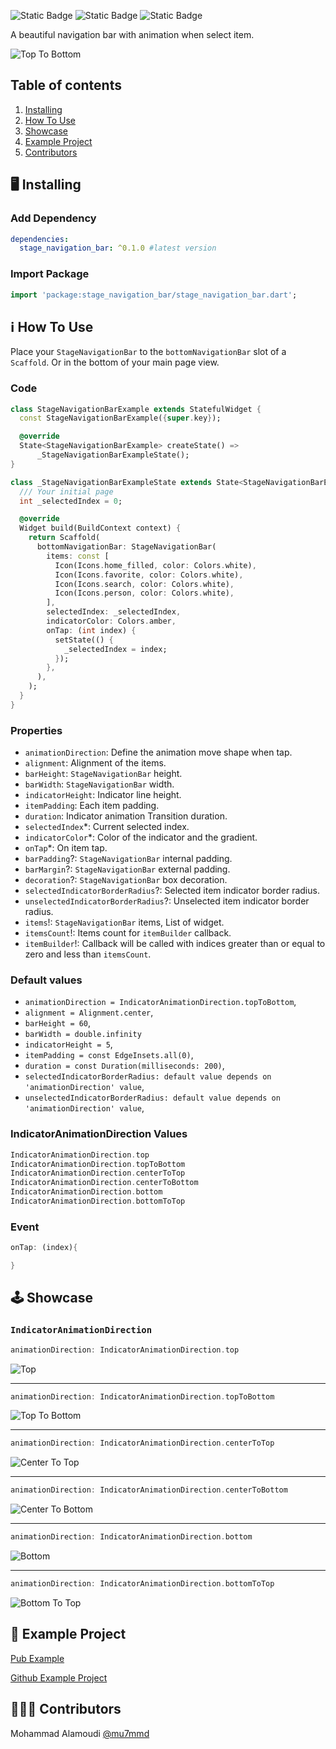 <!--
This README describes the package. If you publish this package to pub.dev,
this README's contents appear on the landing page for your package.

For information about how to write a good package README, see the guide for
[writing package pages](https://dart.dev/guides/libraries/writing-package-pages).

For general information about developing packages, see the Dart guide for
[creating packages](https://dart.dev/guides/libraries/create-library-packages)
and the Flutter guide for
[developing packages and plugins](https://flutter.dev/developing-packages).
-->

![Static Badge](https://img.shields.io/badge/pub-v0.1.0-blue?logo=dart&link=https%3A%2F%2Fpub.dev%2Fpackages%2Fstage_navigation_bar)
![Static Badge](https://img.shields.io/badge/github-mu7mmd-limegreen?logo=github&link=https%3A%2F%2Fgithub.com%2Fmu7mmd)
![Static Badge](https://img.shields.io/badge/linkedin-3mdy-blue?logo=linkedin&link=https%3A%2F%2Fwww.linkedin.com%2Fin%2F3mdy)

A beautiful navigation bar with animation when select item.

![Top To Bottom](https://raw.githubusercontent.com/mu7mmd/stage_navigation_bar/main/doc/assets/top-to-bottom.gif)

## Table of contents

1. [Installing](#installing)
2. [How To Use](#how_to_use)
3. [Showcase](#showcase)
4. [Example Project](#example)
5. [Contributors](#contributors)

## 🖥  Installing <a name="installing"></a>

### Add Dependency
```yaml
dependencies:
  stage_navigation_bar: ^0.1.0 #latest version
```

### Import Package
```dart
import 'package:stage_navigation_bar/stage_navigation_bar.dart';
```

## ℹ️ How To Use <a name="how_to_use"></a>

Place your `StageNavigationBar` to the `bottomNavigationBar` slot of a `Scaffold`. Or in the bottom
of your main page view.

### Code
```dart
class StageNavigationBarExample extends StatefulWidget {
  const StageNavigationBarExample({super.key});

  @override
  State<StageNavigationBarExample> createState() =>
      _StageNavigationBarExampleState();
}

class _StageNavigationBarExampleState extends State<StageNavigationBarExample> {
  /// Your initial page
  int _selectedIndex = 0;

  @override
  Widget build(BuildContext context) {
    return Scaffold(
      bottomNavigationBar: StageNavigationBar(
        items: const [
          Icon(Icons.home_filled, color: Colors.white),
          Icon(Icons.favorite, color: Colors.white),
          Icon(Icons.search, color: Colors.white),
          Icon(Icons.person, color: Colors.white),
        ],
        selectedIndex: _selectedIndex,
        indicatorColor: Colors.amber,
        onTap: (int index) {
          setState(() {
            _selectedIndex = index;
          });
        },
      ),
    );
  }
}
```

### Properties
- `animationDirection`: Define the animation move shape when tap.
- `alignment`: Alignment of the items.
- `barHeight`: `StageNavigationBar` height.
- `barWidth`: `StageNavigationBar` width.
- `indicatorHeight`: Indicator line height.
- `itemPadding`: Each item padding.
- `duration`: Indicator animation Transition duration.
- `selectedIndex`*: Current selected index.
- `indicatorColor`*: Color of the indicator and the gradient.
- `onTap`*: On item tap.
- `barPadding`?: `StageNavigationBar` internal padding.
- `barMargin`?: `StageNavigationBar` external padding.
- `decoration`?: `StageNavigationBar` box decoration.
- `selectedIndicatorBorderRadius`?: Selected item indicator border radius.
- `unselectedIndicatorBorderRadius`?: Unselected item indicator border radius.
- `items`!: `StageNavigationBar` items, List of widget.
- `itemsCount`!: Items count for `itemBuilder` callback.
- `itemBuilder`!: Callback will be called with indices greater than or equal to zero and less than `itemsCount`.

### Default values
- `animationDirection = IndicatorAnimationDirection.topToBottom`,
- `alignment = Alignment.center`,
- `barHeight = 60`,
- `barWidth = double.infinity`
- `indicatorHeight = 5`,
- `itemPadding = const EdgeInsets.all(0)`,
- `duration = const Duration(milliseconds: 200)`,
- `selectedIndicatorBorderRadius: default value depends on 'animationDirection' value`,
- `unselectedIndicatorBorderRadius: default value depends on 'animationDirection' value`,

### IndicatorAnimationDirection Values
```dart
IndicatorAnimationDirection.top
IndicatorAnimationDirection.topToBottom
IndicatorAnimationDirection.centerToTop
IndicatorAnimationDirection.centerToBottom
IndicatorAnimationDirection.bottom
IndicatorAnimationDirection.bottomToTop
```

### Event
```dart
onTap: (index){

}
```

## 🕹 Showcase <a name="showcase"></a>

### `IndicatorAnimationDirection`

```dart
animationDirection: IndicatorAnimationDirection.top
```
![Top](https://raw.githubusercontent.com/mu7mmd/stage_navigation_bar/main/doc/assets/top.gif)

---
```dart
animationDirection: IndicatorAnimationDirection.topToBottom
```
![Top To Bottom](https://raw.githubusercontent.com/mu7mmd/stage_navigation_bar/main/doc/assets/top-to-bottom.gif)

---
```dart
animationDirection: IndicatorAnimationDirection.centerToTop
```
![Center To Top](https://raw.githubusercontent.com/mu7mmd/stage_navigation_bar/main/doc/assets/center-to-top.gif)

---
```dart
animationDirection: IndicatorAnimationDirection.centerToBottom
```
![Center To Bottom](https://raw.githubusercontent.com/mu7mmd/stage_navigation_bar/main/doc/assets/center-to-bottom.gif)

---
```dart
animationDirection: IndicatorAnimationDirection.bottom
```
![Bottom](https://raw.githubusercontent.com/mu7mmd/stage_navigation_bar/main/doc/assets/bottom.gif)

---
```dart
animationDirection: IndicatorAnimationDirection.bottomToTop
```
![Bottom To Top](https://raw.githubusercontent.com/mu7mmd/stage_navigation_bar/main/doc/assets/bottom-to-top.gif)


## 📱 Example Project <a name="example"></a>

[Pub Example](https://pub.dev/packages/stage_navigation_bar/example)

[Github Example Project](https://github.com/mu7mmd/stage_navigation_bar/tree/main/example)

## 👨🏻‍💻 Contributors <a name="contributors"></a>

Mohammad Alamoudi [@mu7mmd](https://github.com/mu7mmd)

